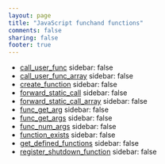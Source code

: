 ```yaml
---
layout: page
title: "JavaScript funchand functions"
comments: false
sharing: false
footer: true
---
```

<!-- Generated by Rakefile:build -->

 - [call_user_func](/functions/call_user_func)
sidebar: false
 - [call_user_func_array](/functions/call_user_func_array)
sidebar: false
 - [create_function](/functions/create_function)
sidebar: false
 - [forward_static_call](/functions/forward_static_call)
sidebar: false
 - [forward_static_call_array](/functions/forward_static_call_array)
sidebar: false
 - [func_get_arg](/functions/func_get_arg)
sidebar: false
 - [func_get_args](/functions/func_get_args)
sidebar: false
 - [func_num_args](/functions/func_num_args)
sidebar: false
 - [function_exists](/functions/function_exists)
sidebar: false
 - [get_defined_functions](/functions/get_defined_functions)
sidebar: false
 - [register_shutdown_function](/functions/register_shutdown_function)
sidebar: false
